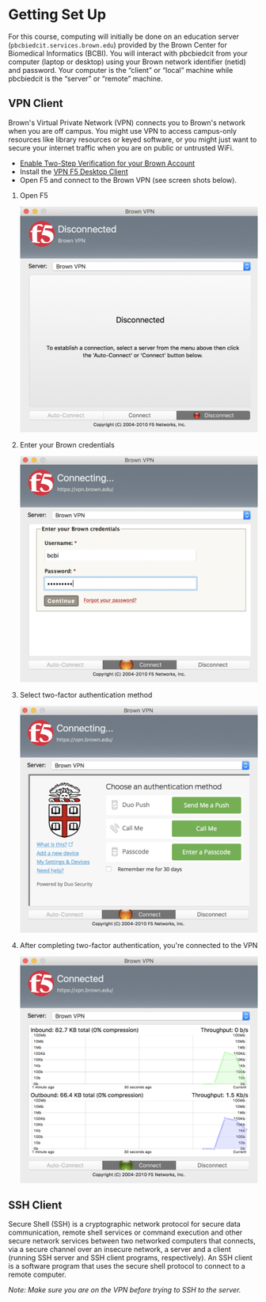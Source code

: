 # Getting Set Up

For this course, computing will initially be done on an education server (`pbcbiedcit.services.brown.edu`) provided by the Brown Center for Biomedical Informatics (BCBI). You will interact with pbcbiedcit from your computer (laptop or desktop) using your Brown network identifier (netid) and password. Your computer is the “client” or “local” machine while pbcbiedcit is the “server” or “remote” machine.

## VPN Client

Brown's Virtual Private Network (VPN) connects you to Brown's network when you are off campus. You might use VPN to access campus-only resources like library resources or keyed software, or you might just want to secure your internet traffic when you are on public or untrusted WiFi.

- [Enable Two-Step Verification for your Brown Account](https://ithelp.brown.edu/kb/articles/445-enable-two-step-verification-for-your-brown-account)
- Install the [VPN F5 Desktop Client](https://www.brown.edu/information-technology/software/catalog/vpn-f5-desktop-client)
- Open F5 and connect to the Brown VPN (see screen shots below).

1. Open F5

	![f5a](/images/f5a.png)

2. Enter your Brown credentials

	![f5b](/images/f5b.png)

3. Select two-factor authentication method

	![f5c](/images/f5c.png)

4. After completing two-factor authentication, you're connected to the VPN

	![f5d](/images/f5d.png)


## SSH Client
Secure Shell (SSH) is a cryptographic network protocol for secure data communication, remote shell services or command execution and other secure network services between two networked computers that connects, via a secure channel over an insecure network, a server and a client (running SSH server and SSH client programs, respectively). An SSH client is a software program that uses the secure shell protocol to connect to a remote computer.

_Note: Make sure you are on the VPN before trying to SSH to the server._
